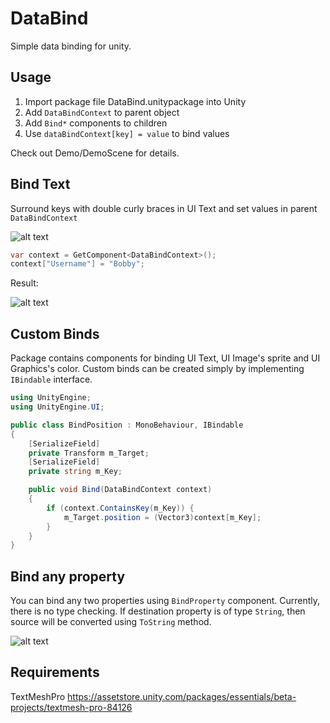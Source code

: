 # DataBind
Simple data binding for unity.

## Usage
1. Import package file DataBind.unitypackage into Unity
2. Add `DataBindContext` to parent object
3. Add `Bind*` components to children
4. Use `dataBindContext[key] = value` to bind values

Check out Demo/DemoScene for details.

## Bind Text
Surround keys with double curly braces in UI Text and set values in parent `DataBindContext`

![alt text](docs/Component.png)

```csharp
var context = GetComponent<DataBindContext>();
context["Username"] = "Bobby";
```
Result:

![alt text](docs/View.png)

## Custom Binds 
Package contains components for binding UI Text, UI Image's sprite and UI Graphics's color. Custom binds can be created simply by implementing `IBindable` interface.

```csharp
using UnityEngine;
using UnityEngine.UI;

public class BindPosition : MonoBehaviour, IBindable
{
	[SerializeField]
	private Transform m_Target;
	[SerializeField]
	private string m_Key;

	public void Bind(DataBindContext context)
	{
		if (context.ContainsKey(m_Key)) {
			m_Target.position = (Vector3)context[m_Key];
		}
	}
}
```

## Bind any property
You can bind any two properties using `BindProperty` component. Currently, there is no type checking. If destination property is of type `String`, then source will be converted using `ToString` method.

![alt text](docs/BindProperty.png)

## Requirements
TextMeshPro
https://assetstore.unity.com/packages/essentials/beta-projects/textmesh-pro-84126
